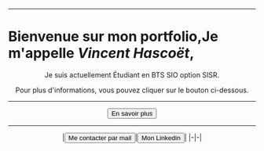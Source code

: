 ***
# Bienvenue sur mon portfolio,Je m'appelle _**Vincent Hascoët**_, 
<div align="center">Je suis actuellement Étudiant en BTS SIO option SISR.

Pour plus d'informations, vous pouvez cliquer sur le bouton ci-dessous.

***
<button onclick="window.location.href='https://vhascoet-pro.github.io/portfolio-bts.github.io/about';">En savoir plus</button></div>
***
<center>
    |<button onclick="window.location.href='mailto:hascoet.vincent.pro@gmail.com';">Me contacter par mail</button>|<button onclick="window.location.href='https://www.linkedin.com/in/vincent-hasco%C3%ABt-b5501b241/';">Mon Linkedin</button>|
    |-|-|
</center>